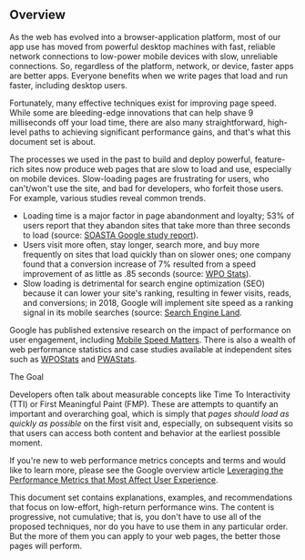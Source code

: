 ## Overview

As the web has evolved into a browser-application platform, most of our app use has moved from powerful desktop machines with fast, reliable network connections to low-power mobile devices with slow, unreliable connections. So, regardless of the platform, network, or device, faster apps are better apps. Everyone benefits when we write pages that load and run faster, including desktop users.

Fortunately, many effective techniques exist for improving page speed. While some are bleeding-edge innovations that can help shave 9 milliseconds off your load time, there are also many straightforward, high-level paths to achieving significant performance gains, and that's what this document set is about.

The processes we used in the past to build and deploy powerful, feature-rich sites now produce web pages that are slow to load and use, especially on mobile devices. Slow-loading pages are frustrating for users, who can't/won't use the site, and bad for developers, who forfeit those users. For example, various studies reveal common trends.

- Loading time is a major factor in page abandonment and loyalty; 53% of users report that they abandon sites that take more than three seconds to load (source: [SOASTA Google study report](https://soasta.com/blog/google-mobile-web-performance-study/)).
- Users visit more often, stay longer, search more, and buy more frequently on sites that load quickly than on slower ones; one company found that a conversion increase of 7% resulted from a speed improvement of as little as .85 seconds (source: [WPO Stats](https://wpostats.com/)).
- Slow loading is detrimental for search engine optimization (SEO) because it can lower your site's ranking, resulting in fewer visits, reads, and conversions; in 2018, Google will implement site speed as a ranking signal in its mobile searches (source: [Search Engine Land](https://searchengineland.com/google-speed-update-page-speed-will-become-ranking-factor-mobile-search-289904).

Google has published extensive research on the impact of performance on user engagement, including [Mobile Speed Matters](https://www.doubleclickbygoogle.com/articles/mobile-speed-matters/). There is also a wealth of web performance statistics and case studies available at independent sites such as [WPOStats](https://wpostats.com/) and [PWAStats](https://www.pwastats.com/).

The Goal

Developers often talk about measurable concepts like Time To Interactivity (TTI) or First Meaningful Paint (FMP). These are attempts to quantify an important and overarching goal, which is simply that *pages should load as quickly as possible* on the first visit and, especially, on subsequent visits so that users can access both content and behavior at the earliest possible moment.

If you're new to web performance metrics concepts and terms and would like to learn more, please see the Google overview article [Leveraging the Performance Metrics that Most Affect User Experience](https://developers.google.com/web/updates/2017/06/user-centric-performance-metrics).

This document set contains explanations, examples, and recommendations that focus on low-effort, high-return performance wins. The content is progressive, not cumulative; that is, you don't have to use all of the proposed techniques, nor do you have to use them in any particular order. But the more of them you can apply to your web pages, the better those pages will perform.
